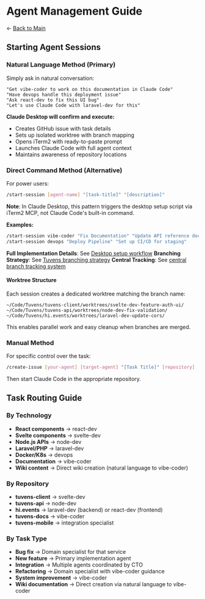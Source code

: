 # Agent Management Guide

← [Back to Main](./README.md)

## Starting Agent Sessions

### Natural Language Method (Primary)
Simply ask in natural conversation:
```
"Get vibe-coder to work on this documentation in Claude Code"
"Have devops handle this deployment issue"
"Ask react-dev to fix this UI bug"
"Let's use Claude Code with laravel-dev for this"
```

**Claude Desktop will confirm and execute:**
- Creates GitHub issue with task details
- Sets up isolated worktree with branch mapping  
- Opens iTerm2 with ready-to-paste prompt
- Launches Claude Code with full agent context
- Maintains awareness of repository locations

### Direct Command Method (Alternative)
For power users:
```bash
/start-session [agent-name] "[task-title]" "[description]"
```
**Note**: In Claude Desktop, this pattern triggers the desktop setup script via iTerm2 MCP, not Claude Code's built-in command.

**Examples:**
```bash
/start-session vibe-coder "Fix Documentation" "Update API reference docs"
/start-session devops "Deploy Pipeline" "Set up CI/CD for staging"
```

**Full Implementation Details**: See [Desktop setup workflow](../scripts/setup-agent-task-desktop.sh)
**Branching Strategy**: See [Tuvens branching strategy](../workflows/tuvens-branching-strategy.md)
**Central Tracking**: See [central branch tracking system](../workflows/central-branch-tracking.md)

#### Worktree Structure
Each session creates a dedicated worktree matching the branch name:
```
~/Code/Tuvens/tuvens-client/worktrees/svelte-dev-feature-auth-ui/
~/Code/Tuvens/tuvens-api/worktrees/node-dev-fix-validation/
~/Code/Tuvens/hi.events/worktrees/laravel-dev-update-cors/
```

This enables parallel work and easy cleanup when branches are merged.

### Manual Method
For specific control over the task:
```bash
/create-issue [your-agent] [target-agent] "[Task Title]" [repository]
```

Then start Claude Code in the appropriate repository.

## Task Routing Guide

### By Technology
- **React components** → react-dev
- **Svelte components** → svelte-dev  
- **Node.js APIs** → node-dev
- **Laravel/PHP** → laravel-dev
- **Docker/K8s** → devops
- **Documentation** → vibe-coder
- **Wiki content** → Direct wiki creation (natural language to vibe-coder)

### By Repository
- **tuvens-client** → svelte-dev
- **tuvens-api** → node-dev
- **hi.events** → laravel-dev (backend) or react-dev (frontend)
- **tuvens-docs** → vibe-coder
- **tuvens-mobile** → integration specialist

### By Task Type
- **Bug fix** → Domain specialist for that service
- **New feature** → Primary implementation agent
- **Integration** → Multiple agents coordinated by CTO
- **Refactoring** → Domain specialist with vibe-coder guidance
- **System improvement** → vibe-coder
- **Wiki documentation** → Direct creation via natural language to vibe-coder